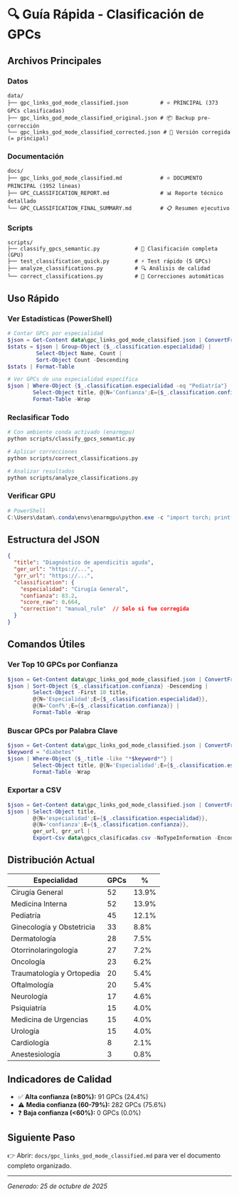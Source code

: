 # 🔍 Guía Rápida - Clasificación de GPCs

## Archivos Principales

### Datos
```
data/
├── gpc_links_god_mode_classified.json          # ⭐ PRINCIPAL (373 GPCs clasificadas)
├── gpc_links_god_mode_classified_original.json # 📦 Backup pre-corrección
└── gpc_links_god_mode_classified_corrected.json # 🔄 Versión corregida (= principal)
```

### Documentación
```
docs/
├── gpc_links_god_mode_classified.md            # ⭐ DOCUMENTO PRINCIPAL (1952 líneas)
├── GPC_CLASSIFICATION_REPORT.md                # 📊 Reporte técnico detallado
└── GPC_CLASSIFICATION_FINAL_SUMMARY.md         # 📋 Resumen ejecutivo
```

### Scripts
```
scripts/
├── classify_gpcs_semantic.py           # 🚀 Clasificación completa (GPU)
├── test_classification_quick.py        # ⚡ Test rápido (5 GPCs)
├── analyze_classifications.py          # 🔍 Análisis de calidad
└── correct_classifications.py          # 🔧 Correcciones automáticas
```

## Uso Rápido

### Ver Estadísticas (PowerShell)
```powershell
# Contar GPCs por especialidad
$json = Get-Content data\gpc_links_god_mode_classified.json | ConvertFrom-Json
$stats = $json | Group-Object {$_.classification.especialidad} | 
         Select-Object Name, Count | 
         Sort-Object Count -Descending
$stats | Format-Table

# Ver GPCs de una especialidad específica
$json | Where-Object {$_.classification.especialidad -eq "Pediatría"} | 
        Select-Object title, @{N='Confianza';E={$_.classification.confianza}} |
        Format-Table -Wrap
```

### Reclasificar Todo
```bash
# Con ambiente conda activado (enarmgpu)
python scripts/classify_gpcs_semantic.py

# Aplicar correcciones
python scripts/correct_classifications.py

# Analizar resultados
python scripts/analyze_classifications.py
```

### Verificar GPU
```powershell
# PowerShell
C:\Users\datam\.conda\envs\enarmgpu\python.exe -c "import torch; print(f'CUDA: {torch.cuda.is_available()}'); print(f'GPU: {torch.cuda.get_device_name(0) if torch.cuda.is_available() else \"N/A\"}')"
```

## Estructura del JSON

```json
{
  "title": "Diagnóstico de apendicitis aguda",
  "ger_url": "https://...",
  "grr_url": "https://...",
  "classification": {
    "especialidad": "Cirugía General",
    "confianza": 83.2,
    "score_raw": 0.664,
    "correction": "manual_rule"  // Solo si fue corregida
  }
}
```

## Comandos Útiles

### Ver Top 10 GPCs por Confianza
```powershell
$json = Get-Content data\gpc_links_god_mode_classified.json | ConvertFrom-Json
$json | Sort-Object {$_.classification.confianza} -Descending | 
        Select-Object -First 10 title, 
        @{N='Especialidad';E={$_.classification.especialidad}}, 
        @{N='Conf%';E={$_.classification.confianza}} |
        Format-Table -Wrap
```

### Buscar GPCs por Palabra Clave
```powershell
$json = Get-Content data\gpc_links_god_mode_classified.json | ConvertFrom-Json
$keyword = "diabetes"
$json | Where-Object {$_.title -like "*$keyword*"} | 
        Select-Object title, @{N='Especialidad';E={$_.classification.especialidad}} |
        Format-Table -Wrap
```

### Exportar a CSV
```powershell
$json = Get-Content data\gpc_links_god_mode_classified.json | ConvertFrom-Json
$json | Select-Object title, 
        @{N='especialidad';E={$_.classification.especialidad}}, 
        @{N='confianza';E={$_.classification.confianza}},
        ger_url, grr_url |
        Export-Csv data\gpcs_clasificadas.csv -NoTypeInformation -Encoding UTF8
```

## Distribución Actual

| Especialidad | GPCs | % |
|--------------|------|---|
| Cirugía General | 52 | 13.9% |
| Medicina Interna | 52 | 13.9% |
| Pediatría | 45 | 12.1% |
| Ginecología y Obstetricia | 33 | 8.8% |
| Dermatología | 28 | 7.5% |
| Otorrinolaringología | 27 | 7.2% |
| Oncología | 23 | 6.2% |
| Traumatología y Ortopedia | 20 | 5.4% |
| Oftalmología | 20 | 5.4% |
| Neurología | 17 | 4.6% |
| Psiquiatría | 15 | 4.0% |
| Medicina de Urgencias | 15 | 4.0% |
| Urología | 15 | 4.0% |
| Cardiología | 8 | 2.1% |
| Anestesiología | 3 | 0.8% |

## Indicadores de Calidad

- ✅ **Alta confianza (≥80%):** 91 GPCs (24.4%)
- ⚠️ **Media confianza (60-79%):** 282 GPCs (75.6%)
- ❓ **Baja confianza (<60%):** 0 GPCs (0.0%)

## Siguiente Paso

👉 Abrir: `docs/gpc_links_god_mode_classified.md` para ver el documento completo organizado.

---
*Generado: 25 de octubre de 2025*

